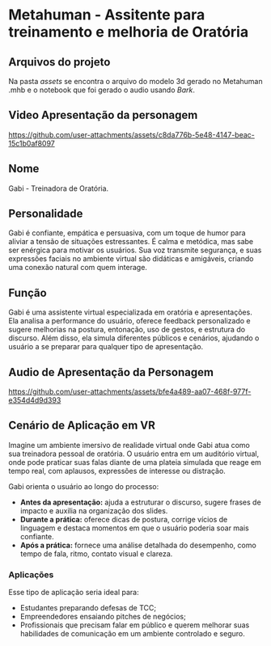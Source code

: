 # Metahuman - Assitente para treinamento e melhoria de Oratória

## Arquivos do projeto

Na pasta _assets_ se encontra o arquivo do modelo 3d gerado no Metahuman .mhb e o notebook que foi gerado o audio usando _Bark_.

## Video Apresentação da personagem
https://github.com/user-attachments/assets/c8da776b-5e48-4147-beac-15c1b0af8097

## Nome
Gabi - Treinadora de Oratória.

## Personalidade
Gabi é confiante, empática e persuasiva, com um toque de humor para aliviar a tensão de situações estressantes. É calma e metódica, mas sabe ser enérgica para motivar os usuários. Sua voz transmite segurança, e suas expressões faciais no ambiente virtual são didáticas e amigáveis, criando uma conexão natural com quem interage.

## Função
Gabi é uma assistente virtual especializada em oratória e apresentações. Ela analisa a performance do usuário, oferece feedback personalizado e sugere melhorias na postura, entonação, uso de gestos, e estrutura do discurso. Além disso, ela simula diferentes públicos e cenários, ajudando o usuário a se preparar para qualquer tipo de apresentação.

## Audio de Apresentação da Personagem


https://github.com/user-attachments/assets/bfe4a489-aa07-468f-977f-e354d4d9d393



## Cenário de Aplicação em VR
Imagine um ambiente imersivo de realidade virtual onde Gabi atua como sua treinadora pessoal de oratória. O usuário entra em um auditório virtual, onde pode praticar suas falas diante de uma plateia simulada que reage em tempo real, com aplausos, expressões de interesse ou distração.

Gabi orienta o usuário ao longo do processo:

- **Antes da apresentação:** ajuda a estruturar o discurso, sugere frases de impacto e auxilia na organização dos slides.
- **Durante a prática:** oferece dicas de postura, corrige vícios de linguagem e destaca momentos em que o usuário poderia soar mais confiante.
- **Após a prática:** fornece uma análise detalhada do desempenho, como tempo de fala, ritmo, contato visual e clareza.

### Aplicações
Esse tipo de aplicação seria ideal para:
- Estudantes preparando defesas de TCC;
- Empreendedores ensaiando pitches de negócios;
- Profissionais que precisam falar em público e querem melhorar suas habilidades de comunicação em um ambiente controlado e seguro.





